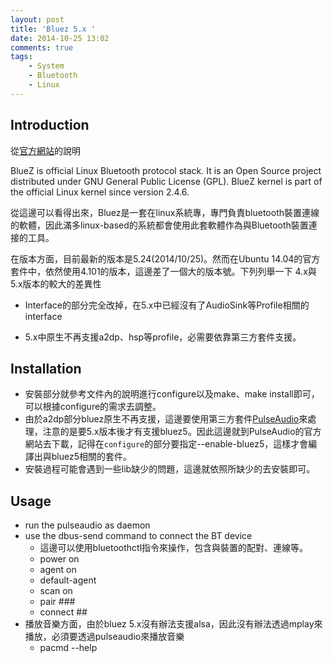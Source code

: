 ```yaml
---
layout: post
title: 'Bluez 5.x '
date: 2014-10-25 13:02
comments: true
tags:
	- System
	- Bluetooth
	- Linux
---
```

Introduction
------------
從[官方網站](http://www.bluez.org/)的說明
>>>
BlueZ is official Linux Bluetooth protocol stack. It is an Open Source project distributed under GNU General Public License (GPL). BlueZ kernel is part of the official Linux kernel since version 2.4.6.

從這邊可以看得出來，Bluez是一套在linux系統專，專門負責bluetooth裝置連線的軟體，因此滿多linux-based的系統都會使用此套軟體作為與Bluetooth裝置連接的工具。

在版本方面，目前最新的版本是5.24(2014/10/25)。然而在Ubuntu 14.04的官方套件中，依然使用4.101的版本，這邊差了一個大的版本號。下列列舉一下 4.x與5.x版本的較大的差異性
- Interface的部分完全改掉，在5.x中已經沒有了AudioSink等Profile相關的interface
- 5.x中原生不再支援a2dp、hsp等profile，必需要依靠第三方套件支援。

    <!--more-->



Installation
------------
- 安裝部分就參考文件內的說明進行configure以及make、make install即可，可以根據configure的需求去調整。
- 由於a2dp部分bluez原生不再支援，這邊要使用第三方套件[PulseAudio](http://www.freedesktop.org/wiki/Software/PulseAudio/)來處理，注意的是要5.x版本後才有支援bluez5。因此這邊就到PulseAudio的官方網站去下載，記得在`configure`的部分要指定--enable-bluez5，這樣才會編譯出與bluez5相關的套件。
- 安裝過程可能會遇到一些lib缺少的問題，這邊就依照所缺少的去安裝即可。

Usage
-----
- run the pulseaudio  as daemon
- use the dbus-send command to connect the BT device
	- 這邊可以使用bluetoothctl指令來操作，包含與裝置的配對、連線等。
  - power on
  - agent on
  - default-agent
  - scan on
  - pair ###
  - connect ##
- 播放音樂方面，由於bluez 5.x沒有辦法支援alsa，因此沒有辦法透過mplay來播放，必須要透過pulseaudio來播放音樂
	- pacmd --help

